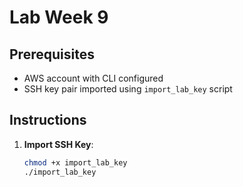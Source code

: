# Lab Week 9

## Prerequisites
- AWS account with CLI configured
- SSH key pair imported using `import_lab_key` script

## Instructions

1. **Import SSH Key**:
   ```bash
   chmod +x import_lab_key
   ./import_lab_key

